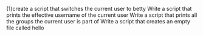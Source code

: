 (1)create a script that switches the current user to betty 
Write a script that prints the effective username of the current user 
Write a script that prints all the groups the current user is part of
 Write a script that creates an empty file called hello
